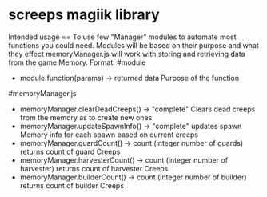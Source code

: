 screeps magiik library
=======
Intended usage ==  To use few "Manager" modules to automate most functions you could need.
Modules will be based on their purpose and what they effect
memoryManager.js will work with storing and retrieving data from the game Memory.
Format:
#module
  * module.function(params) -> returned data
      Purpose of the function
  
  
#memoryManager.js
  * memoryManager.clearDeadCreeps() -> "complete"
      Clears dead creeps from the memory as to create new ones
  * memoryManager.updateSpawnInfo() -> "complete"
      updates spawn Memory info for each spawn based on current creeps
  * memoryManager.guardCount() -> count (integer number of guards)
      returns count of guard Creeps
  * memoryManager.harvesterCount() -> count (integer number of harvester)
      returns count of harvester Creeps
  * memoryManager.builderCount() -> count (integer number of builder)
      returns count of builder Creeps
